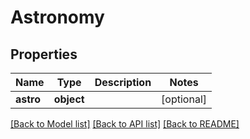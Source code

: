 # Astronomy

## Properties
Name | Type | Description | Notes
------------ | ------------- | ------------- | -------------
**astro** | **object** |  | [optional] 

[[Back to Model list]](../README.md#documentation-for-models) [[Back to API list]](../README.md#documentation-for-api-endpoints) [[Back to README]](../README.md)


